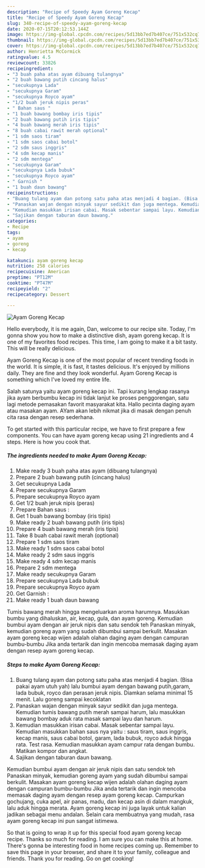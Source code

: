 ```yaml
---
description: "Recipe of Speedy Ayam Goreng Kecap"
title: "Recipe of Speedy Ayam Goreng Kecap"
slug: 340-recipe-of-speedy-ayam-goreng-kecap
date: 2020-07-15T20:12:53.144Z
image: https://img-global.cpcdn.com/recipes/5d13bb7ed7b407ce/751x532cq70/ayam-goreng-kecap-foto-resep-utama.jpg
thumbnail: https://img-global.cpcdn.com/recipes/5d13bb7ed7b407ce/751x532cq70/ayam-goreng-kecap-foto-resep-utama.jpg
cover: https://img-global.cpcdn.com/recipes/5d13bb7ed7b407ce/751x532cq70/ayam-goreng-kecap-foto-resep-utama.jpg
author: Henrietta McCormick
ratingvalue: 4.5
reviewcount: 33826
recipeingredient:
- "3 buah paha atas ayam dibuang tulangnya"
- "2 buah bawang putih cincang halus"
- "secukupnya Lada"
- "secukupnya Garam"
- "secukupnya Royco ayam"
- "1/2 buah jeruk nipis peras"
- " Bahan saus "
- "1 buah bawang bombay iris tipis"
- "2 buah bawang putih iris tipis"
- "4 buah bawang merah iris tipis"
- "8 buah cabai rawit merah optional"
- "1 sdm saos tiram"
- "1 sdm saos cabai botol"
- "2 sdm saus inggris"
- "4 sdm kecap manis"
- "2 sdm mentega"
- "secukupnya Garam"
- "secukupnya Lada bubuk"
- "secukupnya Royco ayam"
- " Garnish "
- "1 buah daun bawang"
recipeinstructions:
- "Buang tulang ayam dan potong satu paha atas menjadi 4 bagian. (Bisa pakai ayam utuh yah) lalu bumbui ayam dengan bawang putih,garam, lada bubuk, royco dan perasan jeruk nipis. Diamkan selama minimal 15 menit. Lalu goreng sampai kecoklatan"
- "Panaskan wajan dengan minyak sayur sedikit dan juga mentega. Kemudian tumis bawang putih merah sampai harum, lalu masukkan bawang bombay aduk rata masak sampai layu dan harum."
- "Kemudian masukkan irisan cabai. Masak sebentar sampai layu. Kemudian masukkan bahan saus nya yaitu : saus tiram, saus inggris, kecap manis, saus cabai botol, garam, lada bubuk, royco aduk hingga rata. Test rasa. Kemudian masukkan ayam campur rata dengan bumbu. Matikan kompor dan angkat."
- "Sajikan dengan taburan daun bawang."
categories:
- Recipe
tags:
- ayam
- goreng
- kecap

katakunci: ayam goreng kecap 
nutrition: 258 calories
recipecuisine: American
preptime: "PT12M"
cooktime: "PT47M"
recipeyield: "2"
recipecategory: Dessert

---
```



![Ayam Goreng Kecap](https://img-global.cpcdn.com/recipes/5d13bb7ed7b407ce/751x532cq70/ayam-goreng-kecap-foto-resep-utama.jpg)

Hello everybody, it is me again, Dan, welcome to our recipe site. Today, I'm gonna show you how to make a distinctive dish, ayam goreng kecap. It is one of my favorites food recipes. This time, I am going to make it a bit tasty. This will be really delicious.

Ayam Goreng Kecap is one of the most popular of recent trending foods in the world. It is simple, it is fast, it tastes delicious. It's enjoyed by millions daily. They are fine and they look wonderful. Ayam Goreng Kecap is something which I've loved my entire life.

Salah satunya yaitu ayam goreng kecap ini. Tapi kurang lengkap rasanya jika ayam berbumbu kecap ini tidak lanjut ke proses penggorengan, satu lagi metode pemasakan favorit masyarakat kita. Hallo pecinta daging ayam atau masakan ayam. AYam akan lebih nikmat jika di masak dengan penuh cita rasa dengan resep sederhana.


To get started with this particular recipe, we have to first prepare a few components. You can have ayam goreng kecap using 21 ingredients and 4 steps. Here is how you cook that.

<!--inarticleads1-->

##### The ingredients needed to make Ayam Goreng Kecap:

1. Make ready 3 buah paha atas ayam (dibuang tulangnya)
1. Prepare 2 buah bawang putih (cincang halus)
1. Get secukupnya Lada
1. Prepare secukupnya Garam
1. Prepare secukupnya Royco ayam
1. Get 1/2 buah jeruk nipis (peras)
1. Prepare  Bahan saus :
1. Get 1 buah bawang bombay (iris tipis)
1. Make ready 2 buah bawang putih (iris tipis)
1. Prepare 4 buah bawang merah (iris tipis)
1. Take 8 buah cabai rawit merah (optional)
1. Prepare 1 sdm saos tiram
1. Make ready 1 sdm saos cabai botol
1. Make ready 2 sdm saus inggris
1. Make ready 4 sdm kecap manis
1. Prepare 2 sdm mentega
1. Make ready secukupnya Garam
1. Prepare secukupnya Lada bubuk
1. Prepare secukupnya Royco ayam
1. Get  Garnish :
1. Make ready 1 buah daun bawang


Tumis bawang merah hingga mengeluarkan aroma harumnya. Masukkan bumbu yang dihaluskan, air, kecap, gula, dan ayam goreng. Kemudian bumbui ayam dengan air jeruk nipis dan satu sendok teh Panaskan minyak, kemudian goreng ayam yang sudah dibumbui sampai berkulit. Masakan ayam goreng kecap wijen adalah olahan daging ayam dengan campuran bumbu-bumbu Jika anda tertarik dan ingin mencoba memasak daging ayam dengan resep ayam goreng kecap. 

<!--inarticleads2-->

##### Steps to make Ayam Goreng Kecap:

1. Buang tulang ayam dan potong satu paha atas menjadi 4 bagian. (Bisa pakai ayam utuh yah) lalu bumbui ayam dengan bawang putih,garam, lada bubuk, royco dan perasan jeruk nipis. Diamkan selama minimal 15 menit. Lalu goreng sampai kecoklatan
1. Panaskan wajan dengan minyak sayur sedikit dan juga mentega. Kemudian tumis bawang putih merah sampai harum, lalu masukkan bawang bombay aduk rata masak sampai layu dan harum.
1. Kemudian masukkan irisan cabai. Masak sebentar sampai layu. Kemudian masukkan bahan saus nya yaitu : saus tiram, saus inggris, kecap manis, saus cabai botol, garam, lada bubuk, royco aduk hingga rata. Test rasa. Kemudian masukkan ayam campur rata dengan bumbu. Matikan kompor dan angkat.
1. Sajikan dengan taburan daun bawang.


Kemudian bumbui ayam dengan air jeruk nipis dan satu sendok teh Panaskan minyak, kemudian goreng ayam yang sudah dibumbui sampai berkulit. Masakan ayam goreng kecap wijen adalah olahan daging ayam dengan campuran bumbu-bumbu Jika anda tertarik dan ingin mencoba memasak daging ayam dengan resep ayam goreng kecap. Campurkan gochujang, cuka apel, air panas, madu, dan kecap asin di dalam mangkuk, lalu aduk hingga merata. Ayam goreng kecap ini juga layak untuk kalian jadikan sebagai menu andalan. Selain cara membuatnya yang mudah, rasa ayam goreng kecap ini pun sangat istimewa. 

So that is going to wrap it up for this special food ayam goreng kecap recipe. Thanks so much for reading. I am sure you can make this at home. There's gonna be interesting food in home recipes coming up. Remember to save this page in your browser, and share it to your family, colleague and friends. Thank you for reading. Go on get cooking!
